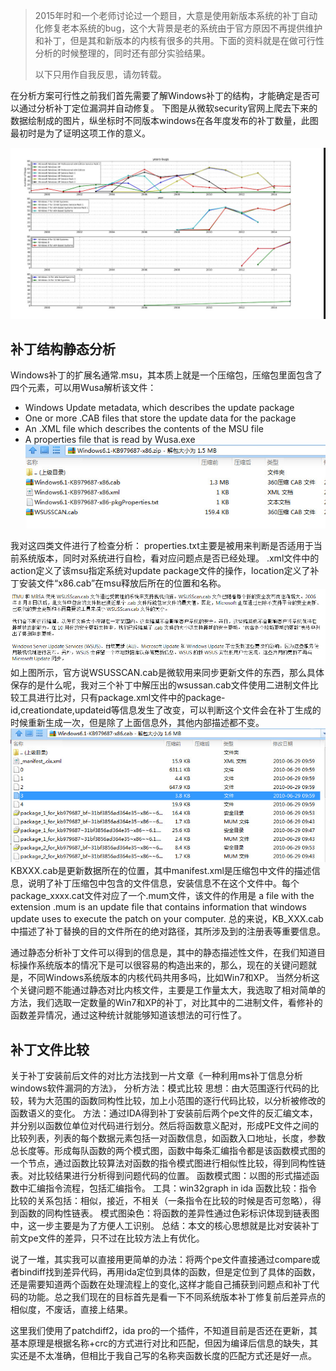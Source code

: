 > 2015年时和一个老师讨论过一个题目，大意是使用新版本系统的补丁自动化修复老本系统的bug，这个大背景是老的系统由于官方原因不再提供维护和补丁，但是其和新版本的内核有很多的共用。下面的资料就是在做可行性分析的时候整理的，同时还有部分实验结果。
>
> 以下只用作自我反思，请勿转载。

在分析方案可行性之前我们首先需要了解Windows补丁的结构，才能确定是否可以通过分析补丁定位漏洞并自动修复。
下图是从微软security官网上爬去下来的数据绘制成的图片，纵坐标时不同版本windows在各年度发布的补丁数量，此图最初时是为了证明这项工作的意义。

![bug-years](/img/in-post/post-patch-repair/bug-years.png)

## 补丁结构静态分析

Windows补丁的扩展名通常.msu，其本质上就是一个压缩包，压缩包里面包含了四个元素，可以用Wusa解析该文件：
- Windows Update metadata, which describes the update package
- One or more .CAB files that store the update data for the package
- An .XML file which describes the contents of the MSU file
- A properties file that is read by Wusa.exe
![package](/img/in-post/post-patch-repair/update-metadata.png)

我对这四类文件进行了检查分析：
properties.txt主要是被用来判断是否适用于当前系统版本，同时对系统进行自检，看对应问题点是否已经处理。
.xml文件中的action定义了该msu指定系统对update package文件的操作，location定义了补丁安装文件“x86.cab”在msu释放后所在的位置和名称。
![package](/img/in-post/post-patch-repair/wusa.png)
如上图所示，官方说WSUSSCAN.cab是微软用来同步更新文件的东西，那么具体保存的是什么呢，我对三个补丁中解压出的wsussan.cab文件使用二进制文件比较工具进行比对，只有package.xml文件中的package-id,creationdate,updateid等信息发生了改变，可以判断这个文件会在补丁生成的时候重新生成一次，但是除了上面信息外，其他内部描述都不变。
![package](/img/in-post/post-patch-repair/kbxxx.png)
KBXXX.cab是更新数据所在的位置，其中manifest.xml是压缩包中文件的描述信息，说明了补丁压缩包中包含的文件信息，安装信息不在这个文件中。每个package_xxxx.cat文件对应了一个.mum文件，该文件的作用是
a file with the extension .mum is an update file that contains information that windows update uses to execute the patch on your computer.
总的来说，KB_XXX.cab中描述了补丁替换的目的文件所在的绝对路径，其所涉及到的注册表等重要信息。

通过静态分析补丁文件可以得到的信息是，其中的静态描述性文件，在我们知道目标操作系统版本的情况下是可以很容易的构造出来的，那么，现在的关键问题就是，不同Windows系统版本的内核代码共用多吗，比如Win7和XP。
当然分析这个关键问题不能通过静态对比内核文件，主要是工作量太大，我选取了相对简单的方法，我们选取一定数量的Win7和XP的补丁，对比其中的二进制文件，看修补的函数差异情况，通过这种统计就能够知道该想法的可行性了。

## 补丁文件比较

关于补丁安装前后文件的对比方法找到一片文章《一种利用ms补丁信息分析windows软件漏洞的方法》，
分析方法：模式比较
思想：由大范围逐行代码的比较，转为大范围的函数同构性比较，加上小范围的逐行代码比较，以分析被修改的函数语义的变化。
方法：通过IDA得到补丁安装前后两个pe文件的反汇编文本，并分别以函数位单位对代码进行划分。然后将函数意义配对，形成PE文件之间的比较列表，列表的每个数据元素包括一对函数信息，如函数入口地址，长度，参数总长度等。形成每队函数的两个模式图，函数中每条汇编指令都是该函数模式图的一个节点，通过函数比较算法对函数的指令模式图进行相似性比较，得到同构性链表。对比较结果进行分析得到问题代码的位置。
函数模式图：以图的形式描述函数中汇编指令流程，包括汇编指令。
工具：win32graph in ida
函数比较：指令比较的关系包括：相似，接近，不相关（一条指令在比较的时候是否可忽略），得到函数的同构性链表。
模式图染色：将函数的差异性通过色彩标识体现到链表图中，这一步主要是为了方便人工识别。
总结：本文的核心思想就是比对安装补丁前文pe文件的差异，只不过在比较方法上有优化。

说了一堆，其实我可以直接用更简单的办法：将两个pe文件直接通过compare或者bindiff找到差异代码，再用ida定位到具体的函数，但是定位到了具体的函数，还是需要知道两个函数在处理流程上的变化,这样才能自己捕获到问题点和补丁代码的功能。总之我们现在的目标首先是看一下不同系统版本补丁修复前后差异点的相似度，不废话，直接上结果。

这里我们使用了patchdiff2，ida pro的一个插件，不知道目前是否还在更新，其基本原理是根据名称+crc的方式进行对比和匹配，但因为编译后信息的缺失，其实还是不太准确，但相比于我自己写的名称夹函数长度的匹配方式还是好一点。
 
